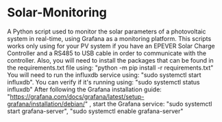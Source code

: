 # Solar-Monitoring
A Python script used to monitor the solar parameters of a photovoltaic system in real-time, using Grafana as a monitoring platform.
This scripts works only using for your PV system if you have an EPEVER Solar Charge Controller and a RS485 to USB cable in order to communicate with the controller. Also, you will need to install the packages that can be found in the requirements.txt file using: "python -m pip install -r requirements.txt"
You will need to run the influxdb service using: "sudo systemctl start influxdb". 
You can verify if it's running using: "sudo systemctl status influxdb"
After following the Grafana installation guide: "https://grafana.com/docs/grafana/latest/setup-grafana/installation/debian/" , start the Grafana service:
"sudo systemctl start grafana-server", 
"sudo systemctl enable grafana-server"
